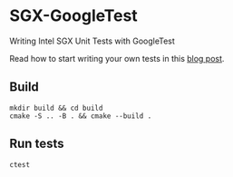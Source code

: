 # SGX-GoogleTest
Writing Intel SGX Unit Tests with GoogleTest

Read how to start writing your own tests in this [blog post](https://kai-chi.github.io/2021/12/28/writing-intel-sgx-unit-tests-with-googletest.html).

## Build
```
mkdir build && cd build
cmake -S .. -B . && cmake --build .
```

## Run tests
```
ctest
```
